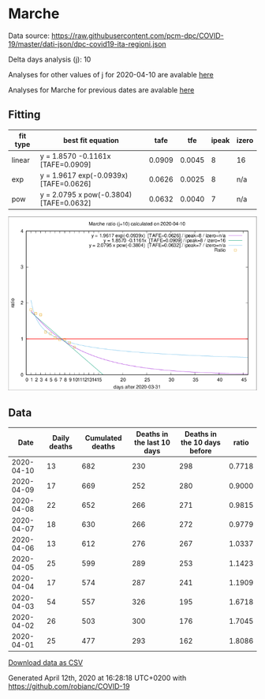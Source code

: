 # Marche

Data source: https://raw.githubusercontent.com/pcm-dpc/COVID-19/master/dati-json/dpc-covid19-ita-regioni.json

Delta days analysis (j): 10

Analyses for other values of j for 2020-04-10 are avalable [here](../README.md)

Analyses for Marche for previous dates are avalable [here](../../README.md)

## Fitting 
|fit type|best fit equation|tafe|tfe|ipeak|izero|
|-------|-----|--------|------|---|---|
|linear|y = 1.8570 -0.1161x  [TAFE=0.0909]|0.0909|0.0045|8|16|
|exp|y = 1.9617 exp(-0.0939x)  [TAFE=0.0626]|0.0626|0.0025|8|n/a|
|pow|y = 2.0795 x pow(-0.3804)  [TAFE=0.0632]|0.0632|0.0040|7|n/a|

![Plot](COVID-19_marche_j10_2020-04-10.png)

## Data
|Date|Daily deaths|Cumulated deaths|Deaths in the last 10 days|Deaths in the 10 days before|ratio|
|----|----------|-----------|-------|--------------------|-----|
|2020-04-10|13|682|230|298|0.7718|
|2020-04-09|17|669|252|280|0.9000|
|2020-04-08|22|652|266|271|0.9815|
|2020-04-07|18|630|266|272|0.9779|
|2020-04-06|13|612|276|267|1.0337|
|2020-04-05|25|599|289|253|1.1423|
|2020-04-04|17|574|287|241|1.1909|
|2020-04-03|54|557|326|195|1.6718|
|2020-04-02|26|503|300|176|1.7045|
|2020-04-01|25|477|293|162|1.8086|

[Download data as CSV](COVID-19_marche_j10_2020-04-10.csv)

Generated April 12th, 2020 at 16:28:18 UTC+0200 with https://github.com/robianc/COVID-19
